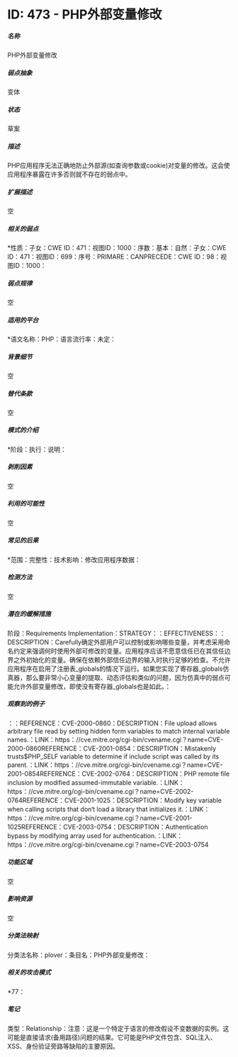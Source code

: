 # ID: 473 - PHP外部变量修改
<h5>名称</h5>PHP外部变量修改
<h5>弱点抽象</h5>变体
<h5>状态</h5>草案
<h5>描述</h5>PHP应用程序无法正确地防止外部源(如查询参数或cookie)对变量的修改。这会使应用程序暴露在许多否则就不存在的弱点中。
<h5>扩展描述</h5>空
<h5>相关的弱点</h5>*性质：子女：CWE ID：471：视图ID：1000：序数：基本：自然：子女：CWE ID：471：视图ID：699：序号：PRIMARE：CANPRECEDE：CWE ID：98：视图ID：1000：
<h5>弱点规律</h5>空
<h5>适用的平台</h5>*语文名称：PHP：语言流行率：未定：
<h5>背景细节</h5>空
<h5>替代条款</h5>空
<h5>模式的介绍</h5>*阶段：执行：说明：
<h5>剥削因素</h5>空
<h5>利用的可能性</h5>空
<h5>常见的后果</h5>*范围：完整性：技术影响：修改应用程序数据：
<h5>检测方法</h5>空
<h5>潜在的缓解措施</h5>阶段：Requirements Implementation：STRATEGY：：EFFECTIVENESS：：DESCRIPTION：Carefully确定外部用户可以控制或影响哪些变量，并考虑采用命名约定来强调何时使用外部可修改的变量。应用程序应该不愿意信任已在其信任边界之外初始化的变量。确保在依赖外部信任边界的输入时执行足够的检查。不允许应用程序在启用了注册表_globals的情况下运行。如果您实现了寄存器_globals仿真器，那么要非常小心变量的提取、动态评估和类似的问题，因为仿真中的弱点可能允许外部变量修改，即使没有寄存器_globals也是如此。：
<h5>观察到的例子</h5>：：REFERENCE：CVE-2000-0860：DESCRIPTION：File upload allows arbitrary file read by setting hidden form variables to match internal variable names.：LINK：https：//cve.mitre.org/cgi-bin/cvename.cgi？name=CVE-2000-0860REFERENCE：CVE-2001-0854：DESCRIPTION：Mistakenly trusts$PHP_SELF variable to determine if include script was called by its parent.：LINK：https：//cve.mitre.org/cgi-bin/cvename.cgi？name=CVE-2001-0854REFERENCE：CVE-2002-0764：DESCRIPTION：PHP remote file inclusion by modified assumed-immutable variable.：LINK：https：//cve.mitre.org/cgi-bin/cvename.cgi？name=CVE-2002-0764REFERENCE：CVE-2001-1025：DESCRIPTION：Modify key variable when calling scripts that don‘t load a library that initializes it.：LINK：https：//cve.mitre.org/cgi-bin/cvename.cgi？name=CVE-2001-1025REFERENCE：CVE-2003-0754：DESCRIPTION：Authentication bypass by modifying array used for authentication.：LINK：https：//cve.mitre.org/cgi-bin/cvename.cgi？name=CVE-2003-0754
<h5>功能区域</h5>空
<h5>影响资源</h5>空
<h5>分类法映射</h5>分类法名称：plover：条目名：PHP外部变量修改：
<h5>相关的攻击模式</h5>*77：
<h5>笔记</h5>类型：Relationship：注意：这是一个特定于语言的修改假设不变数据的实例。这可能是直接请求(备用路径)问题的结果。它可能是PHP文件包含、SQL注入、XSS、身份验证旁路等缺陷的主要原因。

